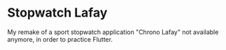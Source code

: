 # Stopwatch Lafay

My remake of a sport stopwatch application "Chrono Lafay" not available anymore, in order to practice Flutter.